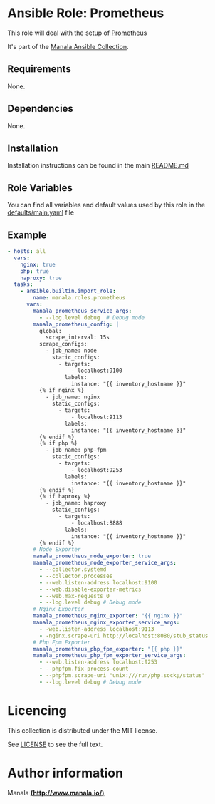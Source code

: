 # Ansible Role: Prometheus

This role will deal with the setup of [Prometheus](https://prometheus.io/)

It's part of the [Manala Ansible Collection](https://galaxy.ansible.com/manala/roles).

## Requirements

None.

## Dependencies

None.

## Installation

Installation instructions can be found in the main [README.md](https://github.com/manala/ansible-roles/blob/main/README.md)

## Role Variables

You can find all variables and default values used by this role in the [defaults/main.yaml](./defaults/main.yaml) file

## Example

```yaml
- hosts: all
  vars:
    nginx: true
    php: true
    haproxy: true
  tasks:
    - ansible.builtin.import_role:
        name: manala.roles.prometheus
      vars:
        manala_prometheus_service_args:
          - --log.level debug  # Debug mode
        manala_prometheus_config: |
          global:
            scrape_interval: 15s
          scrape_configs:
            - job_name: node
              static_configs:
                - targets:
                    - localhost:9100
                  labels:
                    instance: "{{ inventory_hostname }}"
          {% if nginx %}
            - job_name: nginx
              static_configs:
                - targets:
                    - localhost:9113
                  labels:
                    instance: "{{ inventory_hostname }}"
          {% endif %}
          {% if php %}
            - job_name: php-fpm
              static_configs:
                - targets:
                    - localhost:9253
                  labels:
                    instance: "{{ inventory_hostname }}"
          {% endif %}
          {% if haproxy %}
            - job_name: haproxy
              static_configs:
                - targets:
                    - localhost:8888
                  labels:
                    instance: "{{ inventory_hostname }}"
          {% endif %}
        # Node Exporter
        manala_prometheus_node_exporter: true
        manala_prometheus_node_exporter_service_args:
          - --collector.systemd
          - --collector.processes
          - --web.listen-address localhost:9100
          - --web.disable-exporter-metrics
          - --web.max-requests 0
          - --log.level debug # Debug mode
        # Nginx Exporter
        manala_prometheus_nginx_exporter: "{{ nginx }}"
        manala_prometheus_nginx_exporter_service_args:
          - -web.listen-address localhost:9113
          - -nginx.scrape-uri http://localhost:8080/stub_status
        # Php Fpm Exporter
        manala_prometheus_php_fpm_exporter: "{{ php }}"
        manala_prometheus_php_fpm_exporter_service_args:
          - --web.listen-address localhost:9253
          - --phpfpm.fix-process-count
          - --phpfpm.scrape-uri "unix:///run/php.sock;/status"
          - --log.level debug # Debug mode

```

# Licencing

This collection is distributed under the MIT license.

See [LICENSE](https://opensource.org/licenses/MIT) to see the full text.

# Author information

Manala [**(http://www.manala.io/)**](http://www.manala.io)
